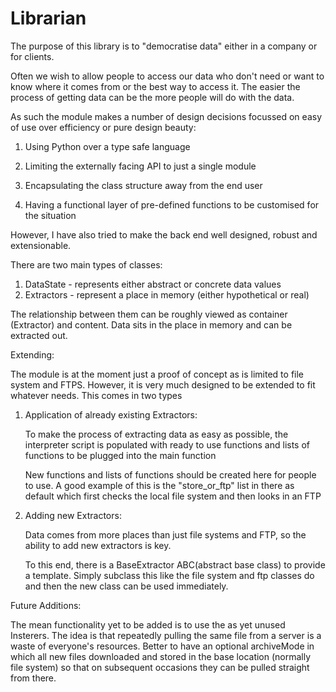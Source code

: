 # Librarian

The purpose of this library is to "democratise data" either in a company or for clients.

Often we wish to allow people to access our data who don't need or want to know where it comes from or the best
way to access it.  The easier the process of getting data can be the more people will do with the data.

As such the module makes a number of design decisions focussed on easy of use over efficiency or pure design beauty:

  1) Using Python over a type safe language
  
  2) Limiting the externally facing API to just a single module
  
  3) Encapsulating the class structure away from the end user
  
  4) Having a functional layer of pre-defined functions to be customised for the situation
  
However, I have also tried to make the back end well designed, robust and extensionable.

There are two main types of classes:

  1) DataState - represents either abstract or concrete data values
  2) Extractors - represent a place in memory (either hypothetical or real)
  
The relationship between them can be roughly viewed as container (Extractor) and content.  Data sits in the place in memory and can be extracted out.

Extending:

The module is at the moment just a proof of concept as is limited to file system and FTPS.  However, it is very much designed to be extended to fit whatever needs.  This comes in two types

  1) Application of already existing Extractors:
  
      To make the process of extracting data as easy as possible, the interpreter script is populated with ready to use            functions and lists of functions to be plugged into the main function
      
      New functions and lists of functions should be created here for people to use.  A good example of this is the                "store_or_ftp" list in there as default which first checks the local file system and then looks in an FTP
      
      
  2) Adding new Extractors:
  
      Data comes from more places than just file systems and FTP, so the ability to add new extractors is key.
      
      To this end, there is a BaseExtractor ABC(abstract base class) to provide a template.  Simply subclass this like the         file system and ftp classes do and then the new class can be used immediately.  

Future Additions:

The mean functionality yet to be added is to use the as yet unused Insterers.  The idea is that repeatedly pulling the same file from a server is a waste of everyone's resources.  Better to have an optional archiveMode in which all new files downloaded and stored in the base location (normally file system) so that on subsequent occasions they can be pulled straight from there. 

